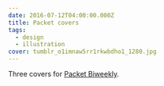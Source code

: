```yaml
---
date: 2016-07-12T04:00:00.000Z
title: Packet covers
tags:
  - design
  - illustration
cover: tumblr_o1imnaw5rr1rkwbdho1_1280.jpg
---
```

Three covers for [Packet Biweekly](http://packet-biweekly.com/).